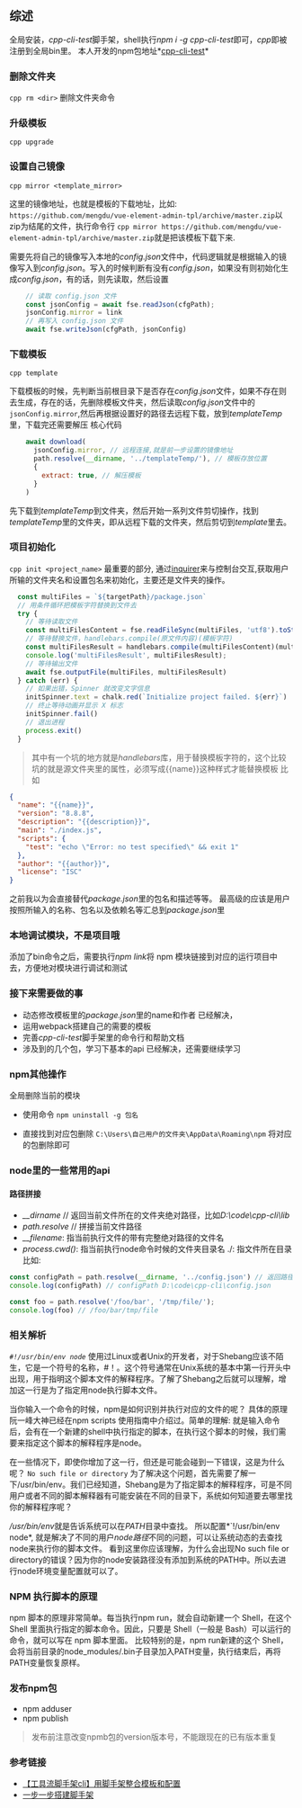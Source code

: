 
## 综述
全局安装，*cpp-cli-test*脚手架，shell执行*npm i -g cpp-cli-test*即可，*cpp*即被注册到全局bin里。
本人开发的npm包地址*[cpp-cli-test](https://www.npmjs.com/package/cpp-cli-test)*

### 删除文件夹
`cpp rm <dir>` 删除文件夹命令

### 升级模板
`cpp upgrade`

### 设置自己镜像
`cpp mirror <template_mirror>`

这里的镜像地址，也就是模板的下载地址，比如: `https://github.com/mengdu/vue-element-admin-tpl/archive/master.zip`以zip为结尾的文件，执行命令行 `cpp mirror https://github.com/mengdu/vue-element-admin-tpl/archive/master.zip`就是把该模板下载下来.

需要先将自己的镜像写入本地的*config.json*文件中，代码逻辑就是根据输入的镜像写入到*config.json*。写入的时候判断有没有*config.json*，如果没有则初始化生成*config.json*，有的话，则先读取，然后设置
```js
    // 读取 config.json 文件
    const jsonConfig = await fse.readJson(cfgPath);
    jsonConfig.mirror = link
    // 再写入 config.json 文件
    await fse.writeJson(cfgPath, jsonConfig)
```

### 下载模板
`cpp template`

下载模板的时候，先判断当前根目录下是否存在*config.json*文件，如果不存在则去生成，存在的话，先删除模板文件夹，然后读取*config.json*文件中的`jsonConfig.mirror`,然后再根据设置好的路径去远程下载，放到*templateTemp*里，下载完还需要解压
核心代码
```js
    await download(
      jsonConfig.mirror, // 远程连接,就是前一步设置的镜像地址
      path.resolve(__dirname, '../templateTemp/'), // 模板存放位置
      {
        extract: true, // 解压模板
      }
    )
```
先下载到*templateTemp*到文件夹，然后开始一系列文件剪切操作，找到*templateTemp*里的文件夹，即从远程下载的文件夹，然后剪切到*template*里去。

### 项目初始化
`cpp init <project_name>`
最重要的部分, 通过[inquirer](https://www.npmjs.com/package/inquirer)来与控制台交互,获取用户所输的文件夹名和设置包名来初始化，主要还是文件夹的操作。
```js
  const multiFiles = `${targetPath}/package.json`
  // 用条件循环把模板字符替换到文件去
  try {
    // 等待读取文件
    const multiFilesContent = fse.readFileSync(multiFiles, 'utf8').toString()
    // 等待替换文件，handlebars.compile(原文件内容)(模板字符)
    const multiFilesResult = handlebars.compile(multiFilesContent)(multiMeta)
    console.log('multiFilesResult', multiFilesResult);
    // 等待输出文件
    await fse.outputFile(multiFiles, multiFilesResult)
  } catch (err) {
    // 如果出错，Spinner 就改变文字信息
    initSpinner.text = chalk.red(`Initialize project failed. ${err}`)
    // 终止等待动画并显示 X 标志
    initSpinner.fail()
    // 退出进程
    process.exit()
  }
```
> 其中有一个坑的地方就是*handlebars*库，用于替换模板字符的，这个比较坑的就是源文件夹里的属性，必须写成{{name}}这种样式才能替换模板
比如
```json
{
  "name": "{{name}}",
  "version": "8.8.8",
  "description": "{{description}}",
  "main": "./index.js",
  "scripts": {
    "test": "echo \"Error: no test specified\" && exit 1"
  },
  "author": "{{author}}",
  "license": "ISC"
}
```
之前我以为会直接替代*package.json*里的包名和描述等等。
最高级的应该是用户按照所输入的名称、包名以及依赖名等汇总到*package.json*里

### 本地调试模块，不是项目哦
添加了bin命令之后，需要执行*npm link*将 npm 模块链接到对应的运行项目中去，方便地对模块进行调试和测试

### 接下来需要做的事
- 动态修改模板里的*package.json*里的name和作者
已经解决，
- 运用webpack搭建自己的需要的模板
- 完善*cpp-cli-test*脚手架里的命令行和帮助文档
- 涉及到的几个包，学习下基本的api
已经解决，还需要继续学习

### npm其他操作
全局删除当前的模块
- 使用命令
`npm uninstall -g 包名`

- 直接找到对应包删除
`C:\Users\自己用户的文件夹\AppData\Roaming\npm`
将对应的包删除即可

### node里的一些常用的api
#### 路径拼接
- *__dirname* // 返回当前文件所在的文件夹绝对路径，比如*D:\code\cpp-cli\lib*
- *path.resolve* // 拼接当前文件路径
- *__filename*: 指当前执行文件的带有完整绝对路径的文件名
- *process.cwd()*: 指当前执行node命令时候的文件夹目录名
./: 指文件所在目录
比如:
```js
const configPath = path.resolve(__dirname, '../config.json') // 返回路径
console.log(configPath) // configPath D:\code\cpp-cli\config.json

const foo = path.resolve('/foo/bar', '/tmp/file/');
console.log(foo) // /foo/bar/tmp/file
```

### 相关解析
*`#!/usr/bin/env node`*
使用过Linux或者Unix的开发者，对于Shebang应该不陌生，它是一个符号的名称，#！。这个符号通常在Unix系统的基本中第一行开头中出现，用于指明这个脚本文件的解释程序。了解了Shebang之后就可以理解，增加这一行是为了指定用node执行脚本文件。

当你输入一个命令的时候，npm是如何识别并执行对应的文件的呢？
具体的原理阮一峰大神已经在npm scripts 使用指南中介绍过。简单的理解:
就是输入命令后，会有在一个新建的shell中执行指定的脚本，在执行这个脚本的时候，我们需要来指定这个脚本的解释程序是node。

在一些情况下，即使你增加了这一行，但还是可能会碰到一下错误，这是为什么呢？
`No such file or directory`
为了解决这个问题，首先需要了解一下/usr/bin/env。我们已经知道，Shebang是为了指定脚本的解释程序，可是不同用户或者不同的脚本解释器有可能安装在不同的目录下，系统如何知道要去哪里找你的解释程序呢？

*/usr/bin/env*就是告诉系统可以在*PATH*目录中查找。
所以配置*`!/usr/bin/env node*, 就是解决了不同的用户*node路径*不同的问题，可以让系统动态的去查找node来执行你的脚本文件。
看到这里你应该理解，为什么会出现No such file or directory的错误？因为你的node安装路径没有添加到系统的PATH中。所以去进行node环境变量配置就可以了。

### NPM 执行脚本的原理
npm 脚本的原理非常简单。每当执行npm run，就会自动新建一个 Shell，在这个 Shell 里面执行指定的脚本命令。因此，只要是 Shell（一般是 Bash）可以运行的命令，就可以写在 npm 脚本里面。
比较特别的是，npm run新建的这个 Shell，会将当前目录的node_modules/.bin子目录加入PATH变量，执行结束后，再将PATH变量恢复原样。

### 发布npm包
- npm adduser
- npm publish
> 发布前注意改变npmb包的version版本号，不能跟现在的已有版本重复

### 参考链接
- [【工具流脚手架cli】用脚手架整合模板和配置](https://juejin.im/post/6874815221174075405)
- [一步一步搭建脚手架](https://juejin.im/post/6844903912080670734#heading-8)